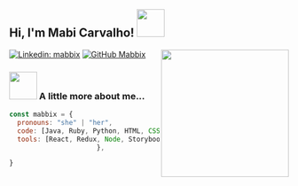 <h2> Hi, I'm Mabi Carvalho! <img src="https://media.giphy.com/media/mGcNjsfWAjY5AEZNw6/giphy.gif" width="50"></h2>
<img align='right' src="https://i.pinimg.com/originals/85/ab/25/85ab25de8b6f24575d3d65c0540176f1.gif" width="230">

[![Linkedin: mabbix](https://img.shields.io/badge/-mabbix-blue?style=flat-square&logo=Linkedin&logoColor=white&link=https://www.linkedin.com/in/mabi-carvalho-3b480a218/)](https://www.linkedin.com/in/mabicarvalho/)
[![GitHub Mabbix](https://img.shields.io/github/followers/mabi?label=follow&style=social)](https://github.com/mabbix)
### <img src="https://media.giphy.com/media/VgCDAzcKvsR6OM0uWg/giphy.gif" width="50"> A little more about me...  
```javascript
const mabbix = {
  pronouns: "she" | "her",
  code: [Java, Ruby, Python, HTML, CSS],
  tools: [React, Redux, Node, Storybook],
                      },

}

